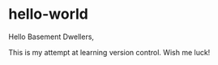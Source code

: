 # hello-world

Hello Basement Dwellers,

This is my attempt at learning version control.
Wish me luck!
